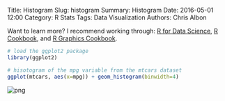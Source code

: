 Title: Histogram
Slug: histogram
Summary: Histogram
Date: 2016-05-01 12:00
Category: R Stats
Tags: Data Visualization
Authors: Chris Albon

Want to learn more? I recommend working through: [R for Data Science](http://amzn.to/2myxnhi), [R Cookbook](http://amzn.to/2lF6hkb), and [R Graphics Cookbook](http://amzn.to/2m0fcPL).


```R
# load the ggplot2 package
library(ggplot2)
```


```R
# hisotogram of the mpg variable from the mtcars dataset
ggplot(mtcars, aes(x=mpg)) + geom_histogram(binwidth=4)
```









![png]({filename}/images/histogram_files/histogram_2_1.png)
